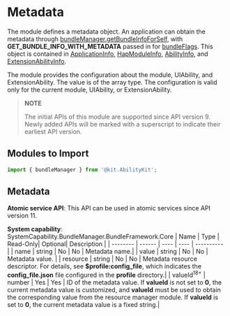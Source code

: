 # Metadata
<!--Kit: Ability Kit-->
<!--Subsystem: BundleManager-->
<!--Owner: @wanghang904-->
<!--Designer: @hanfeng6-->
<!--Tester: @kongjing2-->
<!--Adviser: @Brilliantry_Rui-->

The module defines a metadata object. An application can obtain the metadata through [bundleManager.getBundleInfoForSelf](js-apis-bundleManager.md#bundlemanagergetbundleinfoforself), with **GET_BUNDLE_INFO_WITH_METADATA** passed in for [bundleFlags](js-apis-bundleManager.md#bundleflag). This object is contained in [ApplicationInfo](js-apis-bundleManager-applicationInfo.md), [HapModuleInfo](js-apis-bundleManager-hapModuleInfo.md), [AbilityInfo](js-apis-bundleManager-abilityInfo.md), and [ExtensionAbilityInfo](js-apis-bundleManager-extensionAbilityInfo.md).

The module provides the configuration about the module, UIAbility, and ExtensionAbility. The value is of the array type. The configuration is valid only for the current module, UIAbility, or ExtensionAbility.

> **NOTE**
>
> The initial APIs of this module are supported since API version 9. Newly added APIs will be marked with a superscript to indicate their earliest API version.

## Modules to Import

```ts
import { bundleManager } from '@kit.AbilityKit';
```

## Metadata

**Atomic service API**: This API can be used in atomic services since API version 11.

**System capability**: SystemCapability.BundleManager.BundleFramework.Core
| Name    | Type  | Read-Only| Optional| Description      |
| -------- | ------ | ---- | ---- | ---------- |
| name     | string | No  | No  | Metadata name.|
| value    | string | No  | No  | Metadata value.  |
| resource | string | No  | No  | Metadata resource descriptor. For details, see **$profile:config_file**, which indicates the **config_file.json** file configured in the **profile** directory.|
| valueId<sup>18+</sup>  | number | Yes  | Yes  | ID of the metadata value. If **valueId** is not set to **0**, the current metadata value is customized, and **valueId** must be used to obtain the corresponding value from the resource manager module. If **valueId** is set to **0**, the current metadata value is a fixed string.|
